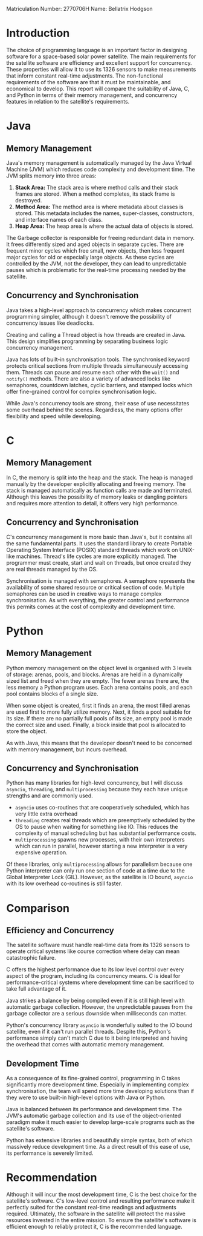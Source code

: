 Matriculation Number: 2770706H
Name: Bellatrix Hodgson
# Introduction

The choice of programming language is an important factor in designing software for a space-based solar power satellite. The main requirements for the satellite software are efficiency and excellent support for concurrency. These properties will allow it to use its 1326 sensors to make measurements that inform constant real-time adjustments. The non-functional requirements of the software are that it must be maintainable, and economical to develop. This report will compare the suitability of Java, C, and Python in terms of their memory management, and concurrency features in relation to the satellite's requirements.

# Java

## Memory Management

Java's memory management is automatically managed by the Java Virtual Machine (JVM) which reduces code complexity and development time. The JVM splits memory into three areas:
1. **Stack Area:** The stack area is where method calls and their stack frames are stored. When a method completes, its stack frame is destroyed. 
2. **Method Area:** The method area is where metadata about classes is stored. This metadata includes the names, super-classes, constructors, and interface names of each class.
3. **Heap Area:** The heap area is where the actual data of objects is stored.

The Garbage collector is responsible for freeing redundant data in memory. It frees differently sized and aged objects in separate cycles. There are frequent minor cycles which free small, new objects, then less frequent major cycles for old or especially large objects. As these cycles are controlled by the JVM, not the developer, they can lead to unpredictable pauses which is problematic for the real-time processing needed by the satellite.

## Concurrency and Synchronisation

Java takes a high-level approach to concurrency which makes concurrent programming simpler, although it doesn't remove the possibility of concurrency issues like deadlocks.

Creating and calling a Thread object is how threads are created in Java. This design simplifies programming by separating business logic concurrency management.

Java has lots of built-in synchronisation tools. The synchronised keyword protects critical sections from multiple threads simultaneously accessing them. Threads can pause and resume each other with the `wait()` and `notify()` methods. There are also a variety of advanced locks like semaphores, countdown latches, cyclic barriers, and stamped locks which offer fine-grained control for complex synchronisation logic.

While Java's concurrency tools are strong, their ease of use necessitates some overhead behind the scenes. Regardless, the many options offer flexibility and speed while developing.

# C
## Memory Management

In C, the memory is split into the heap and the stack. The heap is managed manually by the developer explicitly allocating and freeing memory. The stack is managed automatically as function calls are made and terminated. Although this leaves the possibility of memory leaks or dangling pointers and requires more attention to detail, it offers very high performance.

## Concurrency and Synchronisation

C's concurrency management is more basic than Java's, but it contains all the same fundamental parts. It uses the standard library to create Portable Operating System Interface (POSIX) standard threads which work on UNIX-like machines. Thread's life cycles are more explicitly managed. The programmer must create, start and wait on threads, but once created they are real threads managed by the OS.

Synchronisation is managed with semaphores. A semaphore represents the availability of some shared resource or critical section of code. Multiple semaphores can be used in creative ways to manage complex synchronisation. As with everything, the greater control and performance this permits comes at the cost of complexity and development time.

# Python

## Memory Management

Python memory management on the object level is organised with 3 levels of storage: arenas, pools, and blocks. Arenas are held in a dynamically sized list and freed when they are empty. The fewer arenas there are, the less memory a Python program uses. Each arena contains pools, and each pool contains blocks of a single size. 

When some object is created, first it finds an arena, the most filled arenas are used first to more fully utilize memory. Next, it finds a pool suitable for its size. If there are no partially full pools of its size, an empty pool is made the correct size and used. Finally, a block inside that pool is allocated to store the object.

As with Java, this means that the developer doesn't need to be concerned with memory management, but incurs overhead.

## Concurrency and Synchronisation

Python has many libraries for high-level concurrency, but I will discuss `asyncio`, `threading`, and `multiprocessing` because they each have unique strengths and are commonly used.
- `asyncio` uses co-routines that are cooperatively scheduled, which has very little extra overhead
- `threading` creates real threads which are preemptively scheduled by the OS to pause when waiting for something like IO. This reduces the complexity of manual scheduling but has substantial performance costs.
- `multiprocessing` spawns new processes, with their own interpreters which can run in parallel, however starting a new interpreter is a very expensive operation.

Of these libraries, only `multiprocessing` allows for parallelism because one Python interpreter can only run one section of code at a time due to the Global Interpreter Lock (GIL). However, as the satellite is IO bound, `asyncio` with its low overhead co-routines is still faster.

# Comparison

## Efficiency and Concurrency

The satellite software must handle real-time data from its 1326 sensors to operate critical systems like course correction where delay can mean catastrophic failure.

C offers the highest performance due to its low level control over every aspect of the program, including its concurrency means. C is ideal for performance-critical systems where development time can be sacrificed to take full advantage of it.

Java strikes a balance by being compiled even if it is still high level with automatic garbage collection. However, the unpredictable pauses from the garbage collector are a serious downside when milliseconds can matter.
 
Python's concurrency library `asyncio` is wonderfully suited to the IO bound satellite, even if it can't run parallel threads. Despite this, Python's performance simply can't match C due to it being interpreted and having the overhead that comes with automatic memory management.

## Development Time

As a consequence of its fine-grained control, programming in C takes significantly more development time. Especially in implementing complex synchronisation, the team will spend more time developing solutions than if they were to use built-in high-level options with Java or Python.

Java is balanced between its performance and development time. The JVM's automatic garbage collection and its use of the object-oriented paradigm make it much easier to develop large-scale programs such as the satellite's software.

Python has extensive libraries and beautifully simple syntax, both of which massively reduce development time. As a direct result of this ease of use, its performance is severely limited.

# Recommendation

Although it will incur the most development time, C is the best choice for the satellite's software. C's low-level control and resulting performance make it perfectly suited for the constant real-time readings and adjustments required. Ultimately, the software in the satellite will protect the massive resources invested in the entire mission. To ensure the satellite's software is efficient enough to reliably protect it, C is the recommended language.

